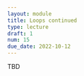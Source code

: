 ```yaml
---
layout: module
title: Loops continued
type: lecture
draft: 1
num: 15
due_date: 2022-10-12
---
```


TBD